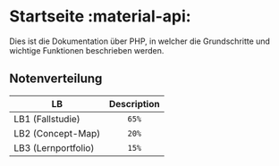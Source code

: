# Startseite :material-api:

Dies ist die Dokumentation über PHP, in welcher die Grundschritte und wichtige Funktionen beschrieben werden.

## Notenverteilung

| LB                  | Description |
| ------------------- | :---------: |
| LB1 (Fallstudie)    |    `65%`    |
| LB2 (Concept-Map)   |    `20%`    |
| LB3 (Lernportfolio) |    `15%`    |
